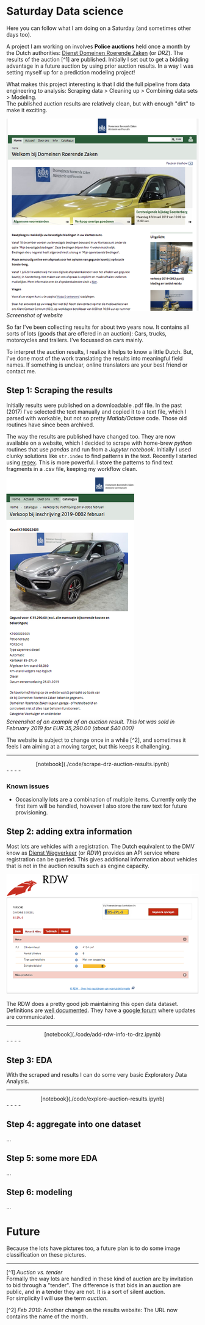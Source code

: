 # Saturday Data science

Here you can follow what I am doing on a Saturday (and sometimes other days too).  

A project I am working on involves **Police auctions** held once a month by the Dutch authorities: [Dienst Domeinen Roerende Zaken](https://www.domeinenrz.nl/) (or _DRZ_). The results of the auction [^1] are published. 
Initially I set out to get a bidding advantage in a future auction by using prior auction results. In a way I was setting myself up for a prediction modeling project!  

What makes this project interesting is that I did the full pipeline from data engineering to analysis: Scraping data > Cleaning up > Combining data sets > Modeling.  
The published auction results are relatively clean, but with enough "dirt" to make it exciting. 

![drz-home](./assets/drz-home-square.png)  
_Screenshot of website_

So far I've been collecting results for about two years now. It contains all sorts of lots (goods that are offered in an auction): Cars, trucks, motorcycles and trailers. I've focussed on cars mainly.

To interpret the auction results, I realize it helps to know a little Dutch. But, I've done most of the work translating the results into meaningful field names. If something is unclear, online translators are your best friend or contact me.

## Step 1: Scraping the results

Initially results were published on a downloadable .pdf file. 
In the past (2017) I've selected the text manually and copied it to a text file, which I parsed with workable, but not so pretty _Matlab/Octave_ code.
Those old routines have since been archived.  

The way the results are published have changed too. They are now available on a website, which I decided to scrape with home-brew _python_ routines that use _pandas_ and run from a _Jupyter notebook_. Initially I used clunky solutions like `str.index` to find patterns in the text. Recently I started using [regex](https://en.wikipedia.org/wiki/Regular_expression). This is more powerful. I store the patterns to find text fragments in a .csv file, keeping my workflow clean.

![drz-result](./assets/drz-result-190022405.png)  
_Screenshot of an example of an auction result. This lot was sold in February 2019 for EUR 35,290.00 (about $40.000)_

The website is subject to change once in a while [^2], and sometimes it feels I am aiming at a moving target, but this keeps it challenging. 

- - - - 
<center>[notebook](./code/scrape-drz-auction-results.ipynb)</center>
- - - - 


### Known issues
- Occasionally lots are a combination of multiple items. Currently only the first item will be handled, however I also store the raw text for future provisioning.

## Step 2: adding extra information

Most lots are vehicles with a registration. The Dutch equivalent to the DMV know as [Dienst Wegverkeer](https://www.rdw.nl/information-in-english) (or _RDW_) provides an API service where registration can be queried. This gives additional information about vehicles that is not in the auction results such as engine capacity.

![rdw-result](./assets/rdw-engine-85zpl9.png)

The RDW does a pretty good job maintaining this open data dataset. Definitions are [well documented](https://opendata.rdw.nl/Voertuigen/Open-Data-RDW-Gekentekende_voertuigen/m9d7-ebf2). They have a [google forum](https://groups.google.com/forum/#!topic/voertuigen-open-data/rnwGKL-HQ8Y) where updates are communicated.

- - - - 
<center>[notebook](./code/add-rdw-info-to-drz.ipynb)</center>
- - - - 

## Step 3: EDA

With the scraped and results I can do some very basic *E*xploratory *D*ata *A*nalysis.

- - - - 
<center>[notebook](./code/explore-auction-results.ipynb)</center>
- - - - 

## Step 4: aggregate into one dataset

...

## Step 5: some more EDA

...


## Step 6: modeling

...

# Future

Because the lots have pictures too, a future plan is to do some image classification on these pictures.



- - - - -
[^1] _Auction vs. tender_  
Formally the way lots are handled in these kind of auction are by invitation to bid through a "tender". The difference is that bids in an auction are public, and in a tender they are not. It is a sort of silent auction.  
For simplicity I will use the term _auction_.

[^2] _Feb 2019_: Another change on the results website: The URL now contains the name of the month.
